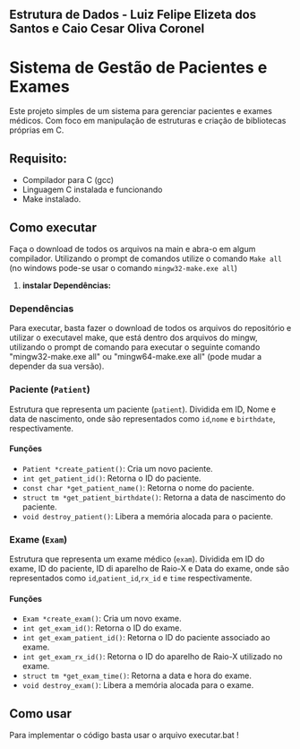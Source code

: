 ## Estrutura de Dados - Luiz Felipe Elizeta dos Santos e Caio Cesar Oliva Coronel
# Sistema de Gestão de Pacientes e Exames

Este projeto simples de um sistema para gerenciar pacientes e exames médicos. Com foco em manipulação de estruturas e criação de bibliotecas próprias em C.

## Requisito:
  - Compilador para C (gcc)
  - Linguagem C instalada e funcionando
  - Make instalado.
    
## Como executar
  Faça o download de todos os arquivos na main e abra-o em algum compilador.
  Utilizando o prompt de comandos utilize o comando `Make all` (no windows pode-se usar o comando `mingw32-make.exe all`)
  
  
  1. **instalar Dependências:**
  

  ### Dependências
  Para executar, basta fazer o download de todos os arquivos do repositório e utilizar o executavel make, que está dentro dos arquivos do mingw, utilizando o prompt de comando para executar o seguinte comando "mingw32-make.exe all" ou "mingw64-make.exe all" (pode mudar a depender da sua versão).

### Paciente (`Patient`)

Estrutura que representa um paciente (`patient`). Dividida em ID, Nome e data de nascimento,
onde são representados como `id`,`nome` e `birthdate`, respectivamente.

#### Funções

- `Patient *create_patient()`: Cria um novo paciente.
- `int get_patient_id()`: Retorna o ID do paciente.
- `const char *get_patient_name()`: Retorna o nome do paciente.
- `struct tm *get_patient_birthdate()`: Retorna a data de nascimento do paciente.
- `void destroy_patient()`: Libera a memória alocada para o paciente.

### Exame (`Exam`)

Estrutura que representa um exame médico (`exam`). Dividida em ID do exame, ID do paciente, ID di aparelho de Raio-X e Data do exame,
onde são representados como `id`,`patient_id`,`rx_id` e `time` respectivamente.

#### Funções

- `Exam *create_exam()`: Cria um novo exame.
- `int get_exam_id()`: Retorna o ID do exame.
- `int get_exam_patient_id()`: Retorna o ID do paciente associado ao exame.
- `int get_exam_rx_id()`: Retorna o ID do aparelho de Raio-X utilizado no exame.
- `struct tm *get_exam_time()`: Retorna a data e hora do exame.
- `void destroy_exam()`: Libera a memória alocada para o exame.


## Como usar

Para implementar o código basta usar o arquivo executar.bat !
